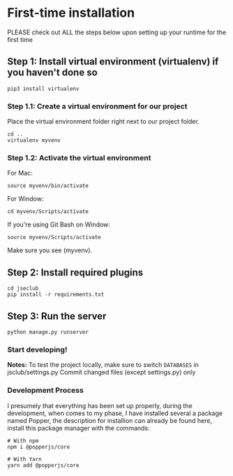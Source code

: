 
# First-time installation
PLEASE check out ALL the steps below upon setting up your runtime for the first time
## Step 1: Install virtual environment (virtualenv) if you haven't done so
```
pip3 install virtualenv
```
### Step 1.1: Create a virtual environment for our project
Place the virtual environment folder right next to our project folder.
```
cd ..
virtualenv myvenv
```
### Step 1.2: Activate the virtual environment
For Mac:
```
source myvenv/bin/activate
```
For Window:
```
cd myvenv/Scripts/activate
```
If you're using Git Bash on Window:
```
source myvenv/Scripts/activate
```
Make sure you see (myvenv).
## Step 2: Install required plugins
```
cd jseclub
pip install -r requirements.txt
```
## Step 3: Run the server
```
python manage.py runserver
```
### Start developing!
**Notes:** 
  To test the project locally, make sure to switch ```DATABASES``` in jsclub/settings.py
  Commit changed files (except settings.py) only

### Development Process
I presumely that everything has been set up properly, during the development, when comes to my phase, I have installed several a package named Popper, the description for installion can already be found here, install this package manager with the commands:
```
# With npm
npm i @popperjs/core

# With Yarn
yarn add @popperjs/core
```
